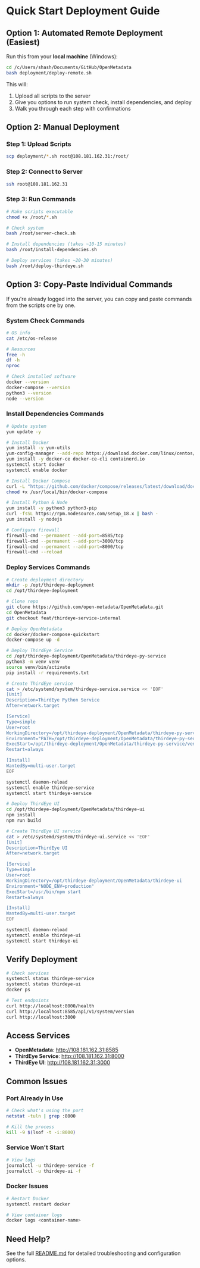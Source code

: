 # Quick Start Deployment Guide

## Option 1: Automated Remote Deployment (Easiest)

Run this from your **local machine** (Windows):

```bash
cd /c/Users/shash/Documents/GitHub/OpenMetadata
bash deployment/deploy-remote.sh
```

This will:
1. Upload all scripts to the server
2. Give you options to run system check, install dependencies, and deploy
3. Walk you through each step with confirmations

## Option 2: Manual Deployment

### Step 1: Upload Scripts

```bash
scp deployment/*.sh root@108.181.162.31:/root/
```

### Step 2: Connect to Server

```bash
ssh root@108.181.162.31
```

### Step 3: Run Commands

```bash
# Make scripts executable
chmod +x /root/*.sh

# Check system
bash /root/server-check.sh

# Install dependencies (takes ~10-15 minutes)
bash /root/install-dependencies.sh

# Deploy services (takes ~20-30 minutes)
bash /root/deploy-thirdeye.sh
```

## Option 3: Copy-Paste Individual Commands

If you're already logged into the server, you can copy and paste commands from the scripts one by one.

### System Check Commands

```bash
# OS info
cat /etc/os-release

# Resources
free -h
df -h
nproc

# Check installed software
docker --version
docker-compose --version
python3 --version
node --version
```

### Install Dependencies Commands

```bash
# Update system
yum update -y

# Install Docker
yum install -y yum-utils
yum-config-manager --add-repo https://download.docker.com/linux/centos/docker-ce.repo
yum install -y docker-ce docker-ce-cli containerd.io
systemctl start docker
systemctl enable docker

# Install Docker Compose
curl -L "https://github.com/docker/compose/releases/latest/download/docker-compose-$(uname -s)-$(uname -m)" -o /usr/local/bin/docker-compose
chmod +x /usr/local/bin/docker-compose

# Install Python & Node
yum install -y python3 python3-pip
curl -fsSL https://rpm.nodesource.com/setup_18.x | bash -
yum install -y nodejs

# Configure firewall
firewall-cmd --permanent --add-port=8585/tcp
firewall-cmd --permanent --add-port=3000/tcp
firewall-cmd --permanent --add-port=8000/tcp
firewall-cmd --reload
```

### Deploy Services Commands

```bash
# Create deployment directory
mkdir -p /opt/thirdeye-deployment
cd /opt/thirdeye-deployment

# Clone repo
git clone https://github.com/open-metadata/OpenMetadata.git
cd OpenMetadata
git checkout feat/thirdeye-service-internal

# Deploy OpenMetadata
cd docker/docker-compose-quickstart
docker-compose up -d

# Deploy ThirdEye Service
cd /opt/thirdeye-deployment/OpenMetadata/thirdeye-py-service
python3 -m venv venv
source venv/bin/activate
pip install -r requirements.txt

# Create ThirdEye service
cat > /etc/systemd/system/thirdeye-service.service << 'EOF'
[Unit]
Description=ThirdEye Python Service
After=network.target

[Service]
Type=simple
User=root
WorkingDirectory=/opt/thirdeye-deployment/OpenMetadata/thirdeye-py-service
Environment="PATH=/opt/thirdeye-deployment/OpenMetadata/thirdeye-py-service/venv/bin"
ExecStart=/opt/thirdeye-deployment/OpenMetadata/thirdeye-py-service/venv/bin/uvicorn src.thirdeye.main:app --host 0.0.0.0 --port 8000
Restart=always

[Install]
WantedBy=multi-user.target
EOF

systemctl daemon-reload
systemctl enable thirdeye-service
systemctl start thirdeye-service

# Deploy ThirdEye UI
cd /opt/thirdeye-deployment/OpenMetadata/thirdeye-ui
npm install
npm run build

# Create ThirdEye UI service
cat > /etc/systemd/system/thirdeye-ui.service << 'EOF'
[Unit]
Description=ThirdEye UI
After=network.target

[Service]
Type=simple
User=root
WorkingDirectory=/opt/thirdeye-deployment/OpenMetadata/thirdeye-ui
Environment="NODE_ENV=production"
ExecStart=/usr/bin/npm start
Restart=always

[Install]
WantedBy=multi-user.target
EOF

systemctl daemon-reload
systemctl enable thirdeye-ui
systemctl start thirdeye-ui
```

## Verify Deployment

```bash
# Check services
systemctl status thirdeye-service
systemctl status thirdeye-ui
docker ps

# Test endpoints
curl http://localhost:8000/health
curl http://localhost:8585/api/v1/system/version
curl http://localhost:3000
```

## Access Services

- **OpenMetadata**: http://108.181.162.31:8585
- **ThirdEye Service**: http://108.181.162.31:8000
- **ThirdEye UI**: http://108.181.162.31:3000

## Common Issues

### Port Already in Use
```bash
# Check what's using the port
netstat -tuln | grep :8000

# Kill the process
kill -9 $(lsof -t -i:8000)
```

### Service Won't Start
```bash
# View logs
journalctl -u thirdeye-service -f
journalctl -u thirdeye-ui -f
```

### Docker Issues
```bash
# Restart Docker
systemctl restart docker

# View container logs
docker logs <container-name>
```

## Need Help?

See the full [README.md](README.md) for detailed troubleshooting and configuration options.

